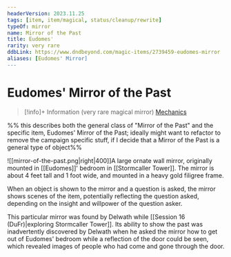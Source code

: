 ```yaml
---
headerVersion: 2023.11.25
tags: [item, item/magical, status/cleanup/rewrite]
typeOf: mirror
name: Mirror of the Past
title: Eudomes'
rarity: very rare
ddbLink: https://www.dndbeyond.com/magic-items/2739459-eudomes-mirror
aliases: [Eudomes' Mirror]
---
```

# Eudomes' Mirror of the Past
>[!info]+ Information
> (very rare magical mirror)
> [Mechanics](https://www.dndbeyond.com/magic-items/2739459-eudomes-mirror)

%% this describes both the general class of "Mirror of the Past" and the specific item, Eudomes' Mirror of the Past; ideally might want to refactor to remove the campaign specific stuff, if I decide that a Mirror of the Past is a general type of object%%

![[mirror-of-the-past.png|right|400]]A large ornate wall mirror, originally mounted in [[Eudomes]]' bedroom in [[Stormcaller Tower]]. The mirror is about 4 feet tall and 1 foot wide, and mounted in a heavy gold filigree frame. 

When an object is shown to the mirror and a question is asked, the mirror shows scenes of the item, potentially reflecting the question asked, depending on the insight and willpower of the question asker.

This particular mirror was found by Delwath while [[Session 16 (DuFr)|exploring Stormcaller Tower]]. Its ability to show the past was inadvertently discovered by Delwath when he asked the mirror how to get out of Eudomes' bedroom while a reflection of the door could be seen, which revealed images of people who had come and gone through the door. 

